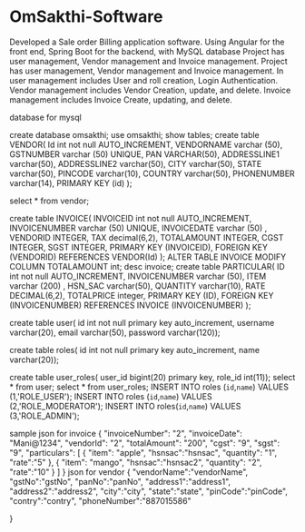 # OmSakthi-Software
Developed a Sale order Billing application software. Using Angular for the front end, Spring Boot for the backend, with MySQL database Project has user management, Vendor management and Invoice management. Project has user management, Vendor management and Invoice management. In user management includes User and roll creation, Login Authentication. Vendor management includes Vendor Creation, update, and delete. Invoice management includes Invoice Create, updating, and delete.

database for mysql

create database omsakthi;
use omsakthi;
show tables;
 create table VENDOR(
 Id int not null AUTO_INCREMENT,
 VENDORNAME varchar (50),
 GSTNUMBER varchar (50) UNIQUE,
 PAN VARCHAR(50),
 ADDRESSLINE1 varchar(50),
 ADDRESSLINE2 varchar(50),
 CITY varchar(50),
 STATE varchar(50),
 PINCODE varchar(10),
 COUNTRY varchar(50),
 PHONENUMBER varchar(14),
 PRIMARY KEY (id)
 );
 
 select * from vendor;
 
create table INVOICE(
 INVOICEID int not null AUTO_INCREMENT,
 INVOICENUMBER varchar (50) UNIQUE,
 INVOICEDATE varchar (50) ,
 VENDORID INTEGER,
 TAX decimal(6,2),
 TOTALAMOUNT INTEGER,
 CGST INTEGER,
 SGST INTEGER,
 PRIMARY KEY (INVOICEID),
   FOREIGN KEY (VENDORID) REFERENCES VENDOR(Id)
 );
 ALTER TABLE INVOICE
MODIFY COLUMN TOTALAMOUNT int;
desc  invoice;
create table PARTICULAR(
 ID int not null AUTO_INCREMENT,
 INVOICENUMBER varchar (50),
 ITEM varchar (200) ,
 HSN_SAC varchar(50),
 QUANTITY varchar(10),
 RATE DECIMAL(6,2),
 TOTALPRICE integer,
 PRIMARY KEY (ID),
 FOREIGN KEY (INVOICENUMBER)
 REFERENCES INVOICE (INVOICENUMBER)
 );

create table user(
id int not null primary key auto_increment,
username varchar(20),
email varchar(50),
password varchar(120));

create table roles(
id int not null primary key auto_increment,
name varchar(20));

create table user_roles(
user_id bigint(20) primary key,
role_id int(11));
select * from user;
select * from user_roles;
INSERT INTO roles (`id`,`name`) VALUES (1,'ROLE_USER');
INSERT INTO roles (`id`,`name`) VALUES (2,'ROLE_MODERATOR');
INSERT INTO roles(`id`,`name`) VALUES (3,'ROLE_ADMIN');

 sample json for invoice
 {
    "invoiceNumber": "2",
    "invoiceDate": "Mani@1234",
    "vendorId": "2",
    "totalAmount": "200",
    "cgst": "9",
    "sgst": "9",
    "particulars": [
        {
            "item": "apple",
            "hsnsac":"hsnsac",
            "quantity": "1",
            "rate":"5"
        },
        {
            "item": "mango",
            "hsnsac":"hsnsac2",
            "quantity": "2",
            "rate":"10"
        }
    ]
}
json for vendor
{
    "vendorName":"vendorName",
    "gstNo":"gstNo",
    "panNo":"panNo",
    "address1":"address1",
     "address2":"address2",
     "city":"city",
     "state":"state",
     "pinCode":"pinCode",
     "contry":"contry",
    "phoneNumber":"887015586"
    
}


